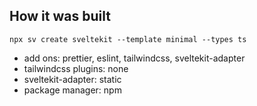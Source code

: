 ## How it was built

```
npx sv create sveltekit --template minimal --types ts
```

- add ons: prettier, eslint, tailwindcss, sveltekit-adapter
- tailwindcss plugins: none
- sveltekit-adapter: static
- package manager: npm
